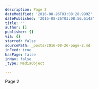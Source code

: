 ```yaml
---
description: Page 2
dateModified: '2016-08-26T03:08:20.999Z'
datePublished: '2016-08-26T03:08:56.614Z'
title: ''
author: []
publisher: {}
via: {}
starred: false
sourcePath: _posts/2016-08-26-page-2.md
inFeed: true
hasPage: false
inNav: false
_type: MediaObject

---
```

Page 2